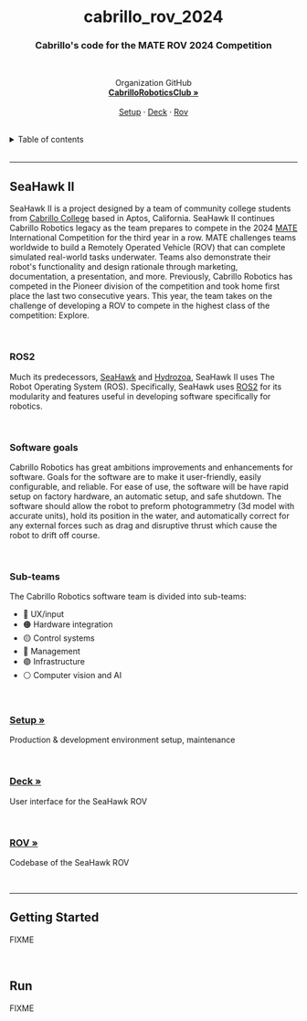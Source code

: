 <h1 align="center">cabrillo_rov_2024</h1>
<h3 align="center">Cabrillo's code for the MATE ROV 2024 Competition</h3>

<br>
  <p align="center">
    Organization GitHub
    <br />
    <a href="https://github.com/CabrilloRoboticsClub"><strong>CabrilloRoboticsClub »</strong></a>
    <br />
    <br />
    <a href="https://github.com/CabrilloRoboticsClub/setup">Setup</a>
    ·
    <a href="https://github.com/CabrilloRoboticsClub/deck">Deck</a>
    ·
    <a href="https://github.com/CabrilloRoboticsClub/rov">Rov</a>
  </p>
</div>
<br>

<details>
  <summary>Table of contents</summary>
  <ol>
    <li><a href="#SeaHawk">SeaHawk</a>
      <ol>
        <li><a href="#ROS2">ROS2</a>
        <li><a href="#Software-goals">Software goals</a>
        <li><a href="#Sub-teams">Sub-teams</a>
        <li><a href="#Setup">Setup</a>
        <li><a href="#Deck">Deck</a>
        <li><a href="#ROV">ROV</a>
      </ol>
    <li><a href="#Getting-started">Getting started</a></li>
  </ol>
</details>
<br>

---
## SeaHawk II
SeaHawk II is a project designed by a team of community college students from [Cabrillo College](https://www.cabrillo.edu/) based in Aptos, California. SeaHawk II continues Cabrillo Robotics legacy as the team prepares to compete in the 2024 [MATE](https://materovcompetition.org/world-championship) International Competition for the third year in a row. MATE challenges teams worldwide to build a Remotely Operated Vehicle (ROV) that can complete simulated real-world tasks underwater. Teams also demonstrate their robot's functionality and design rationale through marketing, documentation, a presentation, and more. Previously, Cabrillo Robotics has competed in the Pioneer division of the competition and took home first place the last two consecutive years. This year, the team takes on the challenge of developing a ROV to compete in the highest class of the competition: Explore. 

<br>

### ROS2
Much its predecessors, [SeaHawk](https://github.com/CabrilloRoboticsClub/cabrillo_rov_2023) and [Hydrozoa](https://github.com/CabrilloRoboticsClub/cabrillo_rov_2022), SeaHawk II uses The Robot Operating System (ROS). Specifically, SeaHawk uses [ROS2](https://docs.ros.org/en/foxy/index.html) for its modularity and features useful in developing software specifically for robotics. 

<br>

### Software goals
Cabrillo Robotics has great ambitions improvements and enhancements for software. Goals for the software are to make it user-friendly, easily configurable, and reliable. For ease of use, the software will be have rapid setup on factory hardware, an automatic setup, and safe shutdown. The software should allow the robot to preform photogrammetry (3d model with accurate units), hold its position in the water, and automatically correct for any external forces such as drag and disruptive thrust which cause the robot to drift off course. 

<br>

### Sub-teams
The Cabrillo Robotics software team is divided into sub-teams:  
- 🔴 UX/input
- 🟠 Hardware integration
- 🟡 Control systems
- 🔵 Management
- 🟣 Infrastructure
- ⚪️ Computer vision and AI 

<br>


### [Setup »](https://github.com/CabrilloRoboticsClub/setup)
Production & development environment setup, maintenance

<br>

### [Deck »](https://github.com/CabrilloRoboticsClub/deck)
User interface for the SeaHawk ROV

<br>

### [ROV »](https://github.com/CabrilloRoboticsClub/rov)
Codebase of the SeaHawk ROV

<br>

<!-- GETTING STARTED -->

---
## Getting Started
FIXME

<br>

## Run
FIXME

<br>